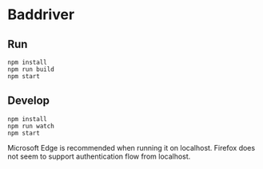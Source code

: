 Baddriver
====

Run
----

    npm install
    npm run build
    npm start

Develop
---

    npm install
    npm run watch
    npm start

Microsoft Edge is recommended when running it on localhost. Firefox does not seem to support authentication flow from localhost.
